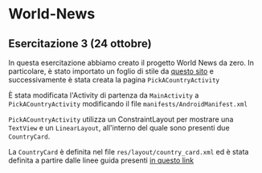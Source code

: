 # World-News

## Esercitazione 3 (24 ottobre)

In questa esercitazione abbiamo creato il progetto World News da zero. In particolare, è stato importato un foglio di stile da [questo sito](https://material-foundation.github.io/material-theme-builder/) e successivamente è stata creata la pagina `PickACountryActivity`

È stata modificata l'Activity di partenza da `MainActivity` a `PickACountryActivity` modificando il file `manifests/AndroidManifest.xml`

`PickACountryActivity` utilizza un ConstraintLayout per mostrare una `TextView` e un `LinearLayout`, all'interno del quale sono presenti due `CountryCard`.

La `CountryCard` è definita nel file `res/layout/country_card.xml` ed è stata definita a partire dalle linee guida presenti [in questo link](https://github.com/material-components/material-components-android/blob/master/docs/components/Card.md)

